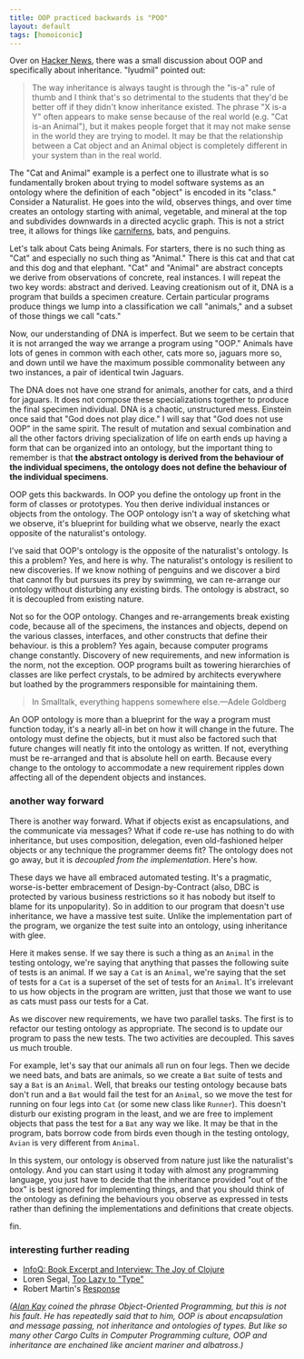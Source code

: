 ```yaml
---
title: OOP practiced backwards is "POO"
layout: default
tags: [homoiconic]
---
```


Over on [Hacker News](http://news.ycombinator.com/item?id=1991949), there was a small discussion about OOP and specifically about inheritance. "lyudmil" pointed out:

> The way inheritance is always taught is through the "is-a" rule of thumb and I think that's so detrimental to the students that they'd be better off if they didn't know inheritance existed. The phrase "X is-a Y" often appears to make sense because of the real world (e.g. "Cat is-an Animal"), but it makes people forget that it may not make sense in the world they are trying to model. It may be that the relationship between a Cat object and an Animal object is completely different in your system than in the real world.

The "Cat and Animal" example is a perfect one to illustrate what is so fundamentally broken about trying to model software systems as an ontology where the definition of each "object" is encoded in its "class." Consider a Naturalist. He goes into the wild, observes things, and over time creates an ontology starting with animal, vegetable, and mineral at the top and subdivides downwards in a directed acyclic graph. This is not a strict tree, it allows for things like [carniferns](http://everything2.com/title/Carnifern), bats, and penguins.

Let's talk about Cats being Animals. For starters, there is no such thing as "Cat" and especially no such thing as "Animal." There is this cat and that cat and this dog and that elephant. "Cat" and "Animal" are abstract concepts we derive from observations of concrete, real instances. I will repeat the two key words: abstract and derived. Leaving creationism out of it, DNA is a program that builds a specimen creature. Certain particular programs produce things we lump into a classification we call "animals," and a subset of those things we call "cats." 

Now, our understanding of DNA is imperfect. But we seem to be certain that it is not arranged the way we arrange a program using "OOP." Animals have lots of genes in common with each other, cats more so, jaguars more so, and down until we have the maximum possible commonality between any two instances, a pair of identical twin Jaguars.

The DNA does not have one strand for animals, another for cats, and a third for jaguars. It does not compose these specializations together to produce the final specimen individual. DNA is a chaotic, unstructured mess. Einstein once said that "God does not play dice." I will say that "God does not use OOP" in the same spirit. The result of mutation and sexual combination and all the other factors driving specialization of life on earth ends up having a form that can be organized into an ontology, but the important thing to remember is that **the abstract ontology is derived from the behaviour of the individual specimens, the ontology does not define the behaviour of the individual specimens**.

OOP gets this backwards. In OOP you define the ontology up front in the form of classes or prototypes. You then derive individual instances or objects from the ontology. The OOP ontology isn't a way of sketching what we observe, it's blueprint for building what we observe, nearly the exact opposite of the naturalist's ontology.

I've said that OOP's ontology is the opposite of the naturalist's ontology. Is this a problem? Yes, and here is why. The naturalist's ontology is resilient to new discoveries. If we know nothing of penguins and we discover a bird that cannot fly but pursues its prey by swimming, we can re-arrange our ontology without disturbing any existing birds. The ontology is abstract, so it is decoupled from existing nature.

Not so for the OOP ontology. Changes and re-arrangements break existing code, because all of the specimens, the instances and objects, depend on the various classes, interfaces, and other constructs that define their behaviour. is this a problem? Yes again, because computer programs change constantly. Discovery of new requirements, and new information is the norm, not the exception. OOP programs built as towering hierarchies of classes are like perfect crystals, to be admired by architects everywhere but loathed by the programmers responsible for maintaining them.

> In Smalltalk, everything happens somewhere else.—Adele Goldberg

An OOP ontology is more than a blueprint for the way a program must function today, it's a nearly all-in bet on how it will change in the future. The ontology must define the objects, but it must also be factored such that future changes will neatly fit into the ontology as written. If not, everything must be re-arranged and that is absolute hell on earth. Because every change to the ontology to accommodate a new requirement ripples down affecting all of the dependent objects and instances.

### another way forward

There is another way forward. What if objects exist as encapsulations, and the communicate via messages? What if code re-use has nothing to do with inheritance, but uses composition, delegation, even old-fashioned helper objects or any technique the programmer deems fit? The ontology does not go away, but it is *decoupled from the implementation*. Here's how.

These days we have all embraced automated testing. It's a pragmatic, worse-is-better embracement of Design-by-Contract (also, DBC is protected by various business restrictions so it has nobody but itself to blame for its unpopularity). So in addition to our program that doesn't use inheritance, we have a massive test suite. Unlike the implementation part of the program, we organize the test suite into an ontology, using inheritance with glee. 

Here it makes sense. If we say there is such a thing as an `Animal` in the testing ontology, we're saying that anything that passes the following suite of tests is an animal. If we say a `Cat` is an `Animal`, we're saying that the set of tests for a `Cat` is a superset of the set of tests for an `Animal`. It's irrelevant to us how objects in the program are written, just that those we want to use as cats must pass our tests for a Cat.

As we discover new requirements, we have two parallel tasks. The first is to refactor our testing ontology as appropriate. The second is to update our program to pass the new tests. The two activities are decoupled. This saves us much trouble.

For example, let's say that our animals all run on four legs. Then we decide we need bats, and bats are animals, so we create a `Bat` suite of tests and say a `Bat` is an `Animal`. Well, that breaks our testing ontology because bats don't run and a `Bat` would fail the test for an `Animal`, so we move the test for running on four legs into `Cat` (or some new class like `Runner`). This doesn't disturb our existing program in the least, and we are free to implement objects that pass the test for a `Bat` any way we like. It may be that in the program, bats borrow code from birds even though in the testing ontology, `Avian` is very different from `Animal`.

In this system, our ontology is observed from nature just like the naturalist's ontology. And you can start using it today with almost any programming language, you just have to decide that the inheritance provided "out of the box" is best ignored for implementing things, and that you should think of the ontology as defining the behaviours you observe as expressed in tests rather than defining the implementations and definitions that create objects.

fin.

### interesting further reading

* [InfoQ: Book Excerpt and Interview: The Joy of Clojure](http://www.infoq.com/articles/the-joy-of-clojure "InfoQ: Book Excerpt and Interview: The Joy of Clojure")
* Loren Segal, [Too Lazy to "Type"](http://gnuu.org/2010/12/13/too-lazy-to-type/ "Too Lazy to &quot;Type&quot; (gnuu.org)")
* Robert Martin's [Response](http://cleancoder.posterous.com/too-lazy-to-type "Too Lazy to &quot;Type&quot;. - Uncle Bob's Blog")

*([Alan Kay](http://duckduckgo.com/Alan_Kay) coined the phrase Object-Oriented Programming, but this is not his fault. He has repeatedly said that to him, OOP is about encapsulation and message passing, not inheritance and ontologies of types. But like so many other Cargo Cults in Computer Programming culture, OOP and inheritance are enchained like ancient mariner and albatross.)*
